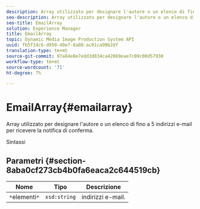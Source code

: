 ```yaml
---
description: Array utilizzato per designare l'autore o un elenco di fino a 5 indirizzi e-mail per ricevere la notifica di conferma.
seo-description: Array utilizzato per designare l'autore o un elenco di fino a 5 indirizzi e-mail per ricevere la notifica di conferma.
seo-title: EmailArray
solution: Experience Manager
title: EmailArray
topic: Dynamic Media Image Production System API
uuid: fb5f14c6-d950-49e7-8a08-ac01ca90b2df
translation-type: tm+mt
source-git-commit: 97a84e8e7edd3d834ca42069eae7c09c00d57938
workflow-type: tm+mt
source-wordcount: '71'
ht-degree: 7%

---
```



# EmailArray{#emailarray}

Array utilizzato per designare l&#39;autore o un elenco di fino a 5 indirizzi e-mail per ricevere la notifica di conferma.

Sintassi

## Parametri {#section-8aba0cf273cb4b0fa6eaca2c644519cb}

| Nome | Tipo | Descrizione |
|---|---|---|
| `*`elementi`*` | `xsd:string` | indirizzi e-mail. |

